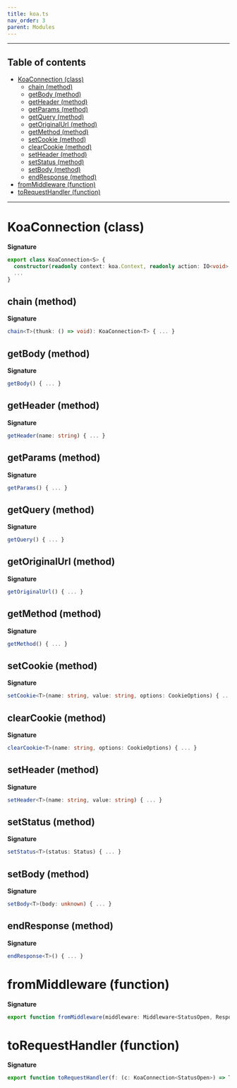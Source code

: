 ```yaml
---
title: koa.ts
nav_order: 3
parent: Modules
---
```


---

<h2 class="text-delta">Table of contents</h2>

- [KoaConnection (class)](#koaconnection-class)
  - [chain (method)](#chain-method)
  - [getBody (method)](#getbody-method)
  - [getHeader (method)](#getheader-method)
  - [getParams (method)](#getparams-method)
  - [getQuery (method)](#getquery-method)
  - [getOriginalUrl (method)](#getoriginalurl-method)
  - [getMethod (method)](#getmethod-method)
  - [setCookie (method)](#setcookie-method)
  - [clearCookie (method)](#clearcookie-method)
  - [setHeader (method)](#setheader-method)
  - [setStatus (method)](#setstatus-method)
  - [setBody (method)](#setbody-method)
  - [endResponse (method)](#endresponse-method)
- [fromMiddleware (function)](#frommiddleware-function)
- [toRequestHandler (function)](#torequesthandler-function)

---

# KoaConnection (class)

**Signature**

```ts
export class KoaConnection<S> {
  constructor(readonly context: koa.Context, readonly action: IO<void> = io.of(undefined)) { ... }
  ...
}
```

## chain (method)

**Signature**

```ts
chain<T>(thunk: () => void): KoaConnection<T> { ... }
```

## getBody (method)

**Signature**

```ts
getBody() { ... }
```

## getHeader (method)

**Signature**

```ts
getHeader(name: string) { ... }
```

## getParams (method)

**Signature**

```ts
getParams() { ... }
```

## getQuery (method)

**Signature**

```ts
getQuery() { ... }
```

## getOriginalUrl (method)

**Signature**

```ts
getOriginalUrl() { ... }
```

## getMethod (method)

**Signature**

```ts
getMethod() { ... }
```

## setCookie (method)

**Signature**

```ts
setCookie<T>(name: string, value: string, options: CookieOptions) { ... }
```

## clearCookie (method)

**Signature**

```ts
clearCookie<T>(name: string, options: CookieOptions) { ... }
```

## setHeader (method)

**Signature**

```ts
setHeader<T>(name: string, value: string) { ... }
```

## setStatus (method)

**Signature**

```ts
setStatus<T>(status: Status) { ... }
```

## setBody (method)

**Signature**

```ts
setBody<T>(body: unknown) { ... }
```

## endResponse (method)

**Signature**

```ts
endResponse<T>() { ... }
```

# fromMiddleware (function)

**Signature**

```ts
export function fromMiddleware(middleware: Middleware<StatusOpen, ResponseEnded, never, void>): koa.Middleware { ... }
```

# toRequestHandler (function)

**Signature**

```ts
export function toRequestHandler(f: (c: KoaConnection<StatusOpen>) => Task<void>): koa.Middleware { ... }
```
